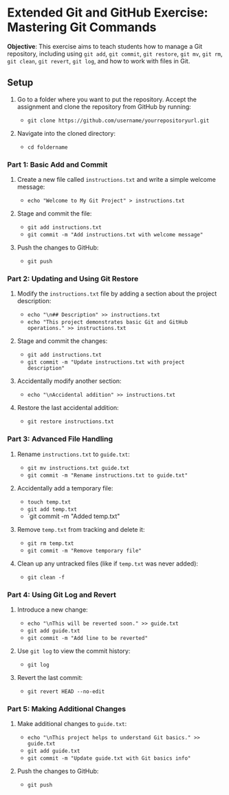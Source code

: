 # Extended Git and GitHub Exercise: Mastering Git Commands

**Objective**: This exercise aims to teach students how to manage a Git repository, including using `git add`, `git commit`, `git restore`, `git mv`, `git rm`, `git clean`, `git revert`, `git log`, and how to work with files in Git.

## Setup

1. Go to a folder where you want to put the repository. Accept the assignment and clone the repository from GitHub by running:
   - `git clone https://github.com/username/yourrepositoryurl.git`

2. Navigate into the cloned directory:
   - `cd foldername`

### Part 1: Basic Add and Commit

1. Create a new file called `instructions.txt` and write a simple welcome message:
   - `echo "Welcome to My Git Project" > instructions.txt`

2. Stage and commit the file:
   - `git add instructions.txt`
   - `git commit -m "Add instructions.txt with welcome message"`

3. Push the changes to GitHub:
   - `git push`

### Part 2: Updating and Using Git Restore

1. Modify the `instructions.txt` file by adding a section about the project description:
   - `echo "\n## Description" >> instructions.txt`
   - `echo "This project demonstrates basic Git and GitHub operations." >> instructions.txt`

2. Stage and commit the changes:
   - `git add instructions.txt`
   - `git commit -m "Update instructions.txt with project description"`

3. Accidentally modify another section:
   - `echo "\nAccidental addition" >> instructions.txt`

4. Restore the last accidental addition:
   - `git restore instructions.txt`

### Part 3: Advanced File Handling

1. Rename `instructions.txt` to `guide.txt`:
   - `git mv instructions.txt guide.txt`
   - `git commit -m "Rename instructions.txt to guide.txt"`

2. Accidentally add a temporary file:
   - `touch temp.txt`
   - `git add temp.txt`
   - `git commit -m "Added temp.txt"

3. Remove `temp.txt` from tracking and delete it:
   - `git rm temp.txt`
   - `git commit -m "Remove temporary file"`

4. Clean up any untracked files (like if `temp.txt` was never added):
   - `git clean -f`

### Part 4: Using Git Log and Revert

1. Introduce a new change:
   - `echo "\nThis will be reverted soon." >> guide.txt`
   - `git add guide.txt`
   - `git commit -m "Add line to be reverted" `

2. Use `git log` to view the commit history:
   - `git log`

3. Revert the last commit:
   - `git revert HEAD --no-edit`

### Part 5: Making Additional Changes

1. Make additional changes to `guide.txt`:
   - `echo "\nThis project helps to understand Git basics." >> guide.txt`
   - `git add guide.txt`
   - `git commit -m "Update guide.txt with Git basics info"`

2. Push the changes to GitHub:
   - `git push`
